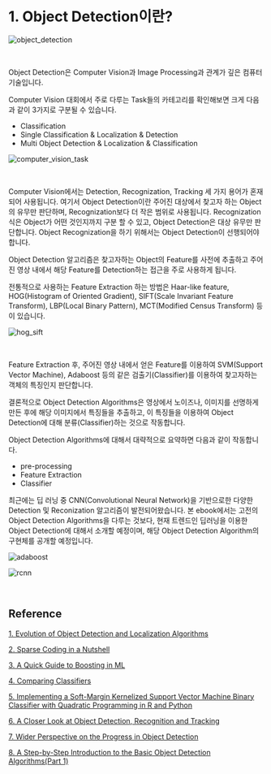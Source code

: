 # 1. Object Detection이란?

![object_detection](https://user-images.githubusercontent.com/13328380/49785835-250e0480-fd65-11e8-87b9-fd74459ade47.jpg)

​    



Object Detection은 Computer Vision과 Image Processing과 관계가 깊은 컴퓨터 기술입니다. 



Computer Vision 대회에서 주로 다루는 Task들의 카테고리를 확인해보면 크게 다음과 같이 3가지로 구분될 수 있습니다.

- Classification
- Single Classification & Localization & Detection
- Multi Object Detection & Localization & Classification

![computer_vision_task](https://user-images.githubusercontent.com/13328380/49785251-48d04b00-fd63-11e8-94ee-f9d9d9f30fe9.png)

​    

Computer Vision에서는 Detection, Recognization, Tracking 세 가지 용어가 혼재되어 사용됩니다. 여기서 Object Detection이란 주어진 대상에서 찾고자 하는 Object의 유무만 판단하며, Recognization보다 더 작은 범위로 사용됩니다. Recognization식은 Object가 어떤 것인지까지 구분 할 수 있고, Object Detection은 대상 유무만 판단합니다. Object Recognization을 하기 위해서는 Object Detection이 선행되어야 합니다. 



Object Detection 알고리즘은 찾고자하는 Object의 Feature를 사전에 추출하고 주어진 영상 내에서 해당 Feature를 Detection하는 접근을 주로 사용하게 됩니다. 

전통적으로 사용하는 Feature Extraction 하는 방법은 Haar-like feature, HOG(Histogram of Oriented Gradient), SIFT(Scale Invariant Feature Transform), LBP(Local Binary Pattern), MCT(Modified Census Transform) 등이 있습니다.



![hog_sift](https://user-images.githubusercontent.com/13328380/49786073-de6cda00-fd65-11e8-94e2-ba9eea3cdad3.png)

​    

Feature Extraction 후, 주어진 영상 내에서 얻은 Feature를 이용하여 SVM(Support Vector Machine), Adaboost 등의 같은 검출기(Classifier)를 이용하여 찾고자하는 객체의 특징인지 판단합니다.



결론적으로 Object Detection Algorithms은 영상에서 노이즈나, 이미지를 선명하게 만든 후에 해당 이미지에서 특징들을 추출하고, 이 특징들을 이용하여 Object Detection에 대해 분류(Classifier)하는 것으로 작동합니다.



Object Detection Algorithms에 대해서 대략적으로 요약하면 다음과 같이 작동합니다.

- pre-processing
- Feature Extraction
- Classifier



최근에는 딥 러닝 중 CNN(Convolutional Neural Network)을 기반으로한 다양한 Detection 및 Reconization 알고리즘이 발전되어왔습니다. 본 ebook에서는 고전의 Object Detection Algorithms을 다루는 것보다, 현재 트렌드인 딥러닝을 이용한 Object Detection에 대해서 소개할 예정이며, 해당 Object Detection Algorithm의 구현체를 공개할 예정입니다. 



![adaboost](https://user-images.githubusercontent.com/13328380/49786282-99957300-fd66-11e8-8b3d-cf87b81e59b2.png)







![rcnn](https://user-images.githubusercontent.com/13328380/49786581-aa92b400-fd67-11e8-9b74-374ecc6f9740.png)

​    

## Reference

[1. Evolution of Object Detection and Localization Algorithms](https://towardsdatascience.com/evolution-of-object-detection-and-localization-algorithms-e241021d8bad)

[2. Sparse Coding in a Nutshell](https://computervisionblog.wordpress.com/2014/05/24/sparse-coding-in-a-nutshell/)

[3. A Quick Guide to Boosting in ML](https://medium.com/greyatom/a-quick-guide-to-boosting-in-ml-acf7c1585cb5)

[4. Comparing Classifiers](https://martin-thoma.com/comparing-classifiers/)

[5. Implementing a Soft-Margin Kernelized Support Vector Machine Binary Classifier with Quadratic Programming in R and Python](https://www.datasciencecentral.com/profiles/blogs/implementing-a-soft-margin-kernelized-support-vector-machine)

[6. A Closer Look at Object Detection, Recognition and Tracking](https://software.intel.com/en-us/articles/a-closer-look-at-object-detection-recognition-and-tracking)

[7. Wider Perspective on the Progress in Object Detection](https://techburst.io/wider-perspective-on-the-progress-in-object-detection-aac42dc98083)

[8. A Step-by-Step Introduction to the Basic Object Detection Algorithms(Part 1)](https://techburst.io/wider-perspective-on-the-progress-in-object-detection-aac42dc98083)